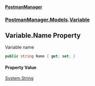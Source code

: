 #### [PostmanManager](PostmanManager.md 'PostmanManager')
### [PostmanManager.Models](PostmanManager.md#PostmanManager.Models 'PostmanManager.Models').[Variable](PostmanManager.md#PostmanManager.Models.Variable 'PostmanManager.Models.Variable')

## Variable.Name Property

Variable name

```csharp
public string Name { get; set; }
```

#### Property Value
[System.String](https://docs.microsoft.com/en-us/dotnet/api/System.String 'System.String')